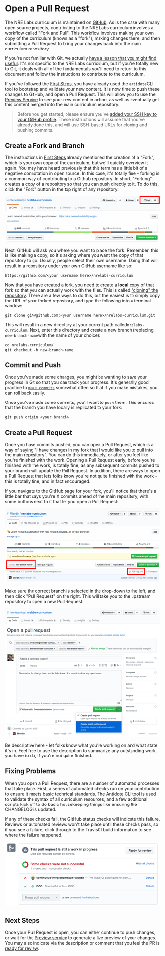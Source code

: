 # Open a Pull Request

The NRE Labs curriculum is maintained on [GitHub](https://github.com/nre-learning/nrelabs-curriculum). As is the case with many open source projects, contributing to the NRE Labs curriculum involves a workflow called "Fork and Pull". This workflow involves making your own copy of the curriculum \(known as a "fork"\), making changes there, and then submitting a Pull Request to bring your changes back into the main curriculum repository.

If you're not familiar with Git, we actually [have a lesson that you might find useful](https://nrelabs.io/labs/?lessonSlug=git-version-control&lessonStage=0). It's not specific to the NRE Labs curriculum, but if you're totally new to Git, it deals with all of the fundamentals you'll need to return to this document and follow the instructions to contribute to the curriculum.

If you've followed the [First Steps](getting-started.md), you have already used the `antidote`CLI tool to bootstrap and validate your new content. It is now time to push these changes to GitHub, and open a Pull Request. This will allow you to use the [Preview Service](preview-your-changes.md) to see your new content in action, as well as eventually get this content merged into the main curriculum repository.

> Before you get started, please ensure you've [added your SSH key to your GitHub profile](https://help.github.com/en/github/authenticating-to-github/adding-a-new-ssh-key-to-your-github-account). These instructions will assume that you've already done this, and will use SSH-based URLs for cloning and pushing commits.

## Create a Fork and Branch

The instructions in [First Steps](getting-started.md) already mentioned the creation of a "Fork", which is your own copy of the curriculum, but we'll quickly overview it again. You may have heard previously that this term has a little bit of a negative connotation in open source. In this case, it's totally fine - forking is a common way of contributing to a Github repository. In short, "Forking" creates a copy of a repository so that you can push directly to it. To do this, click the "Fork" button in the top right of any repository:

![](../.gitbook/assets/fork.png)

Next, GitHub will ask you where you want to place the fork. Remember, this is like making a copy, so it's asking where you want the copy of that repository to go. Usually, people select their own username. Doing that will result in a repository under your own GitHub username like so:

```text
https://github.com/<your username here>/nrelabs-curriculum
```

Now that you have created a fork, you need to create a **local** copy of that fork so that you can actually work with the files. This is called ["cloning" the repository](https://git-scm.com/book/en/v1/Git-Basics-Getting-a-Git-Repository#Cloning-an-Existing-Repository). There are a few ways to do this, but the easiest is to simply copy the URL of your forked repository, and type the following into a terminal window:

```text
git clone git@github.com:<your username here>/nrelabs-curriculum.git
```

This will result in a new directory at your current path called`nrelabs-curriculum`. Next, enter this directory and create a new branch \(replacing `new-branch-name`with the name of your choice\):

```text
cd nrelabs-curriculum/
git checkout -b new-branch-name
```

## Commit and Push

Once you've made some changes, you might be wanting to save your progress in Git so that you can track your progress. It's generally good practice to [`make commits`](https://git-scm.com/book/en/v1/Git-Basics-Recording-Changes-to-the-Repository#Committing-Your-Changes) somewhat often so that if you make mistakes, you can roll back easily.

Once you've made some commits, you'll want to `push` them. This ensures that the branch you have locally is replicated to your fork:

```text
git push origin <your branch>
```

## Create a Pull Request

Once you have commits pushed, you can open a Pull Request, which is a way of saying "I have changes in my fork that I would like you to pull into the main repository". You can do this immediately, or after you feel like you're finished with the work. Opening a Pull Request early, before you're finished with the work, is totally fine, as any subsequent commits pushed to your branch will update the Pull Request. In addition, there are ways to open a Pull Request that lets folks know you're not quite finished with the work - this is totally fine, and in fact encouraged.

If you navigate to the GitHub page for your fork, you'll notice that there's a little bar that says you're X commits ahead of the main repository, with some buttons next to it that let you open a Pull Request:

![](../.gitbook/assets/branchchanges.png)

Make sure the correct branch is selected in the drop-down to the left, and then click "Pull Request" on the right. This will take you to the upstream repository to open a new Pull Request:

![](../.gitbook/assets/pullrequest.png)

Be descriptive here - let folks know what you're working on and what state it's in. Feel free to use the description to summarize any outstanding work you have to do, if you're not quite finished.

## Fixing Problems

When you open a Pull Request, there are a number of automated processes that take place. First, a series of automated checks run on your contribution to ensure it meets basic technical standards. The Antidote CLI tool is used to validate the syntax of all curriculum resources, and a few additional scripts kick off to do basic housekeeping things like ensuring the CHANGELOG is updated.

If any of these checks fail, the GitHub status checks will indicate this failure. Reviews or automated reviews won't take place until these checks pass, so if you see a failure, click through to the TravisCI build information to see where the failure happened.

![](../.gitbook/assets/screenshot-from-2020-04-20-15-45-57.png)

## Next Steps

Once your Pull Request is open, you can either continue to push changes, or wait for the [Preview service](preview-your-changes.md) to generate a live preview of your changes. You may also indicate via the description or comment that you feel the PR is [ready for review](review-and-merge.md).

